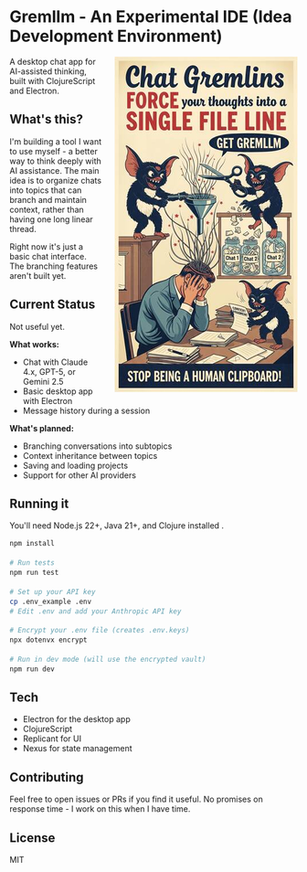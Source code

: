 # Gremllm - An Experimental IDE (Idea Development Environment)

<img src="docs/gemini-generated-flyer.jpg" alt="Gremllm Flyer" align="right" width="320" style="margin-left: 20px;">

A desktop chat app for AI-assisted thinking, built with ClojureScript and Electron.

## What's this?

I'm building a tool I want to use myself - a better way to think deeply with AI assistance. The main idea is to organize chats into topics that can branch and maintain context, rather than having one long linear thread.

Right now it's just a basic chat interface. The branching features aren't built yet.

## Current Status

Not useful yet.

**What works:**
- Chat with Claude 4.x, GPT-5, or Gemini 2.5
- Basic desktop app with Electron
- Message history during a session

**What's planned:**
- Branching conversations into subtopics
- Context inheritance between topics
- Saving and loading projects
- Support for other AI providers

## Running it

You'll need Node.js 22+, Java 21+, and Clojure installed .

```bash
npm install

# Run tests
npm run test

# Set up your API key
cp .env_example .env
# Edit .env and add your Anthropic API key

# Encrypt your .env file (creates .env.keys)
npx dotenvx encrypt

# Run in dev mode (will use the encrypted vault)
npm run dev
```

## Tech

- Electron for the desktop app
- ClojureScript
- Replicant for UI
- Nexus for state management

## Contributing

Feel free to open issues or PRs if you find it useful. No promises on response time - I work on this when I have time.

## License

MIT
